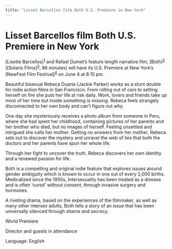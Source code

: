 ```yaml
---
title: "Lisset Barcellos film Both U.S. Premiere in New York"
---
```


# Lisset Barcellos film Both U.S. Premiere in New York

<p>[Lisette Barcellos]<sup class="footnote" id="fnrev9031707095d88e57e3d5f3-1"><a href="#fn9031707095d88e57e3d5f3-1">1</a></sup> and Rafael Dumet&#8217;s feature length narrative film, [Both]<sup class="footnote" id="fnrev9031707095d88e57e3d5f3-2"><a href="#fn9031707095d88e57e3d5f3-2">2</a></sup> ([Solaris Films]<sup class="footnote" id="fnrev9031707095d88e57e3d5f3-3"><a href="#fn9031707095d88e57e3d5f3-3">3</a></sup>, 86 minutes) will have its U.S. Premiere at New York&#8217;s [NewFest Film Festival]<sup class="footnote" id="fnrev9031707095d88e57e3d5f3-4"><a href="#fn9031707095d88e57e3d5f3-4">4</a></sup> on June 4 at 8:15 pm.  </p>

<p>Beautiful bisexual Rebeca Duarte (Jackie Parker) works as a stunt double for indie action films in San Francisco. From rolling out of cars to setting herself on fire she puts her life at risk daily. Work, lovers and friends take up most of her time but inside something is missing. Rebeca feels strangely disconnected to her own body and can&#8217;t figure out why.  </p>

<p>One day she mysteriously receives a photo album from someone in Peru, where she had spent her childhood, containing pictures of her parents and her brother who died, but no images of herself. Feeling unsettled and intrigued she calls her mother. Getting no answers from her mother, Rebeca sets out to discover the mystery and unravel the web of lies that both the doctors and her parents have spun her whole life.  </p>

<p>Through her fight to uncover the truth, Rebeca discovers her own identity and a renewed passion for life.  </p>

<p>Both is a compelling and original indie feature that explores issues around gender ambiguity which is known to occur in one out of every 2,000 births. Medicalized since the 1950s, Intersexuality has been treated as a disease and is often &#8216;cured&#8217; without consent, through invasive surgery and hormones.  </p>

<p>A riveting drama, based on the experiences of the filmmaker, as well as many other intersex adults, Both tells a story of an issue that has been universally silenced through shame and secrecy.  </p>

<p>World Premiere  </p>

<p>Director and guests in attendance  </p>

<p>Language: English</p>

 [1]: /node/32
 [2]: http://www.newfestival.org/cgi-bin/iowa/films.html?film=777
 [3]: http://www.solaris-films.com
 [4]: http://www.newfestival.org/cgi-bin/iowa/index.html